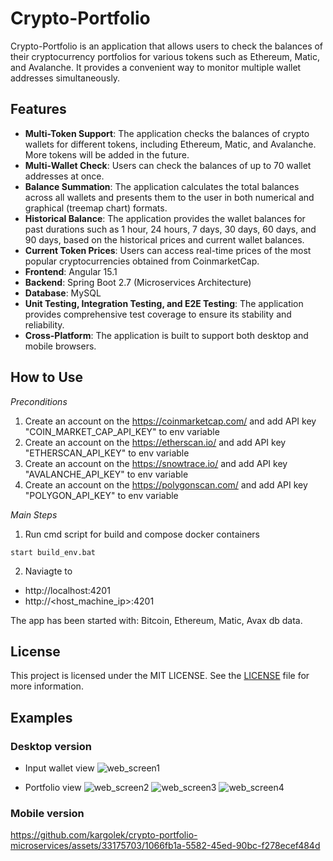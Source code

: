 # Crypto-Portfolio

Crypto-Portfolio is an application that allows users to check the balances of their cryptocurrency portfolios for various tokens such as Ethereum, Matic, and Avalanche. It provides a convenient way to monitor multiple wallet addresses simultaneously.

## Features

- **Multi-Token Support**: The application checks the balances of crypto wallets for different tokens, including Ethereum, Matic, and Avalanche. More tokens will be added in the future.
- **Multi-Wallet Check**: Users can check the balances of up to 70 wallet addresses at once.
- **Balance Summation**: The application calculates the total balances across all wallets and presents them to the user in both numerical and graphical (treemap chart) formats.
- **Historical Balance**: The application provides the wallet balances for past durations such as 1 hour, 24 hours, 7 days, 30 days, 60 days, and 90 days, based on the historical prices and current wallet balances.
- **Current Token Prices**: Users can access real-time prices of the most popular cryptocurrencies obtained from CoinmarketCap.
- **Frontend**: Angular 15.1
- **Backend**: Spring Boot 2.7 (Microservices Architecture)
- **Database**: MySQL
- **Unit Testing, Integration Testing, and E2E Testing**: The application provides comprehensive test coverage to ensure its stability and reliability.
- **Cross-Platform**: The application is built to support both desktop and mobile browsers.

## How to Use

*Preconditions*
1. Create an account on the https://coinmarketcap.com/ and add API key "COIN_MARKET_CAP_API_KEY" to env variable
2. Create an account on the https://etherscan.io/ and add API key "ETHERSCAN_API_KEY" to env variable
3. Create an account on the https://snowtrace.io/ and add API key "AVALANCHE_API_KEY" to env variable
4. Create an account on the https://polygonscan.com/ and add API key "POLYGON_API_KEY" to env variable

*Main Steps*
1. Run cmd script for build and compose docker containers
```shell
start build_env.bat
```
2. Naviagte to
* http://localhost:4201
* http://<host_machine_ip>:4201

The app has been started with: Bitcoin, Ethereum, Matic, Avax db data.

## License

This project is licensed under the MIT LICENSE. See the [LICENSE](LICENSE) file for more information.

## Examples

### Desktop version

* Input wallet view
![web_screen1](https://github.com/kargolek/crypto-portfolio-microservices/assets/33175703/d8ea8ef2-1d57-4edf-abb3-91c96b276d41)
  

* Portfolio view
![web_screen2](https://github.com/kargolek/crypto-portfolio-microservices/assets/33175703/715ab29f-a5d0-4a04-be63-dba4e3a4b54c)
![web_screen3](https://github.com/kargolek/crypto-portfolio-microservices/assets/33175703/d2464acc-4c22-4ecf-99de-5b8354c50044)
![web_screen4](https://github.com/kargolek/crypto-portfolio-microservices/assets/33175703/35c5b72d-c74c-4ed7-a800-8e6446aab0b8)

  

### Mobile version
https://github.com/kargolek/crypto-portfolio-microservices/assets/33175703/1066fb1a-5582-45ed-90bc-f278ecef484d